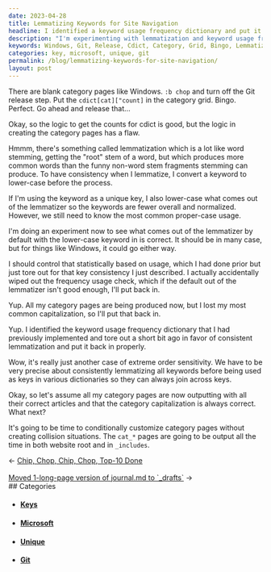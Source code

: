 ```yaml
---
date: 2023-04-28
title: Lemmatizing Keywords for Site Navigation
headline: I identified a keyword usage frequency dictionary and put it back in properly to ensure my category pages were outputting with their correct articles and capitalization.
description: "I'm experimenting with lemmatization and keyword usage frequency to create consistent category pages for my website navigation. I'm ensuring the capitalization of the categories is correct and outputting them in both the website root and in `_includes`."
keywords: Windows, Git, Release, Cdict, Category, Grid, Bingo, Lemmatization, Stemming, Root, Word, Normalized, Unique, Key, Lower-Case, Consistency, Common, Proper-Case, Usage, Experiment, Default, Statistically, Frequency, Dictionary, Capitalization, Outputting, Articles, Customize, Collision, Website, Root, Includes
categories: key, microsoft, unique, git
permalink: /blog/lemmatizing-keywords-for-site-navigation/
layout: post
---
```



There are blank category pages like Windows. `:b chop` and turn off the Git
release step. Put the `cdict[cat]["count]` in the category grid. Bingo.
Perfect. Go ahead and release that...

Okay, so the logic to get the counts for cdict is good, but the logic in
creating the category pages has a flaw.

Hmmm, there's something called lemmatization which is a lot like word stemming,
getting the "root" stem of a word, but which produces more common words than
the funny non-word stem fragments stemming can produce. To have consistency
when I lemmatize, I convert a keyword to lower-case before the process.

If I'm using the keyword as a unique key, I also lower-case what comes out of
the lemmatizer so the keywords are fewer overall and normalized. However, we
still need to know the most common proper-case usage.

I'm doing an experiment now to see what comes out of the lemmatizer by default
with the lower-case keyword in is correct. It should be in many case, but for
things like Windows, it could go either way.

I should control that statistically based on usage, which I had done prior but
just tore out for that key consistency I just described. I actually
accidentally wiped out the frequency usage check, which if the default out of
the lemmatizer isn't good enough, I'll put back in.

Yup. All my category pages are being produced now, but I lost my most common
capitalization, so I'll put that back in.

Yup. I identified the keyword usage frequency dictionary that I had previously
implemented and tore out a short bit ago in favor of consistent lemmatization
and put it back in properly.

Wow, it's really just another case of extreme order sensitivity. We have to be
very precise about consistently lemmatizing all keywords before being used as
keys in various dictionaries so they can always join across keys.

Okay, so let's assume all my category pages are now outputting with all their
correct articles and that the category capitalization is always correct. What
next?

It's going to be time to conditionally customize category pages without
creating collision situations. The `cat_*` pages are going to be output all the
time in both website root and in `_includes`.


<div class="arrow-links"><div class="post-nav-prev"><span class="arrow">&larr;&nbsp;</span><a href="/blog/chip-chop-chip-chop-top-10-done/">Chip, Chop, Chip, Chop, Top-10 Done</a></div> &nbsp; <div class="post-nav-next"><a href="/blog/moved-1-long-page-version-of-journal-md-to-drafts/">Moved 1-long-page version of journal.md to `_drafts`</a><span class="arrow">&nbsp;&rarr;</span></div></div>
## Categories

<ul>
<li><h4><a href='/key/'>Keys</a></h4></li>
<li><h4><a href='/microsoft/'>Microsoft</a></h4></li>
<li><h4><a href='/unique/'>Unique</a></h4></li>
<li><h4><a href='/git/'>Git</a></h4></li></ul>